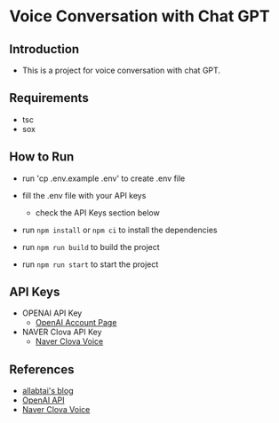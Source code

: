 # Voice Conversation with Chat GPT

## Introduction

- This is a project for voice conversation with chat GPT.

## Requirements

- tsc
- sox

## How to Run

- run 'cp .env.example .env' to create .env file
- fill the .env file with your API keys
  - check the API Keys section below

- run `npm install` or `npm ci` to install the dependencies
- run `npm run build` to build the project
- run `npm run start` to start the project

## API Keys

- OPENAI API Key
  - [OpenAI Account Page](https://platform.openai.com/account/api-keys)
- NAVER Clova API Key
  - [Naver Clova Voice](https://www.ncloud.com/product/aiService/clovaVoice)

## References

- [allabtai's blog](https://www.allabtai.com/talk-to-chatgpt/)
- [OpenAI API](https://beta.openai.com/docs/api-reference/introduction)
- [Naver Clova Voice](https://www.ncloud.com/product/aiService/clovaVoice)
